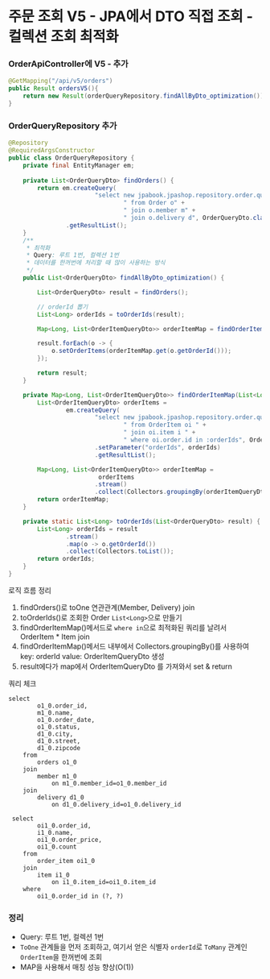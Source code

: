 # 주문 조회 V5 - JPA에서 DTO 직접 조회 - 컬렉션 조회 최적화


### OrderApiController에 V5 - 추가

```java
@GetMapping("/api/v5/orders")
public Result ordersV5(){
    return new Result(orderQueryRepository.findAllByDto_optimization());
}
```

### OrderQueryRepository 추가 

```java
@Repository
@RequiredArgsConstructor
public class OrderQueryRepository {
    private final EntityManager em;
    
    private List<OrderQueryDto> findOrders() {
        return em.createQuery(
                        "select new jpabook.jpashop.repository.order.query.OrderQueryDto(o.id,m.name,o.orderDate,o.status,d.address)" +
                                " from Order o" +
                                " join o.member m" +
                                " join o.delivery d", OrderQueryDto.class)
                .getResultList();
    }
    /**
     * 최적화
     * Query: 루트 1번, 컬렉션 1번 
     * 데이터를 한꺼번에 처리할 때 많이 사용하는 방식
     */
    public List<OrderQueryDto> findAllByDto_optimization() {

        List<OrderQueryDto> result = findOrders();

        // orderId 뽑기
        List<Long> orderIds = toOrderIds(result);

        Map<Long, List<OrderItemQueryDto>> orderItemMap = findOrderItemMap(orderIds);

        result.forEach(o -> {
            o.setOrderItems(orderItemMap.get(o.getOrderId()));
        });

        return result;
    }

    private Map<Long, List<OrderItemQueryDto>> findOrderItemMap(List<Long> orderIds) {
        List<OrderItemQueryDto> orderItems =
                em.createQuery(
                        "select new jpabook.jpashop.repository.order.query.OrderItemQueryDto(oi.order.id, i.name, oi.orderPrice, oi.count)" +
                                " from OrderItem oi " +
                                " join oi.item i " +
                                " where oi.order.id in :orderIds", OrderItemQueryDto.class)
                        .setParameter("orderIds", orderIds)
                        .getResultList();

        Map<Long, List<OrderItemQueryDto>> orderItemMap =
                         orderItems
                        .stream()
                        .collect(Collectors.groupingBy(orderItemQueryDto -> orderItemQueryDto.getOrderId()));
        return orderItemMap;
    }

    private static List<Long> toOrderIds(List<OrderQueryDto> result) {
        List<Long> orderIds = result
                .stream()
                .map(o -> o.getOrderId())
                .collect(Collectors.toList());
        return orderIds;
    }
}
```

로직 흐름 정리 
1. findOrders()로 toOne 연관관계(Member, Delivery) join
2. toOrderIds()로 조회한 Order `List<Long>`으로 만들기 
3. findOrderItemMap()메서드로 `where in`으로 최적화된 쿼리를 날려서 OrderItem * Item join
4. findOrderItemMap()메서드 내부에서 Collectors.groupingBy()를 사용하여 key: orderId value: OrderItemQueryDto 생성 
5. result에다가 map에서 OrderItemQueryDto 를 가져와서 set & return

쿼리 체크 
```text
select
        o1_0.order_id,
        m1_0.name,
        o1_0.order_date,
        o1_0.status,
        d1_0.city,
        d1_0.street,
        d1_0.zipcode 
    from
        orders o1_0 
    join
        member m1_0 
            on m1_0.member_id=o1_0.member_id 
    join
        delivery d1_0 
            on d1_0.delivery_id=o1_0.delivery_id
            
 select
        oi1_0.order_id,
        i1_0.name,
        oi1_0.order_price,
        oi1_0.count 
    from
        order_item oi1_0 
    join
        item i1_0 
            on i1_0.item_id=oi1_0.item_id 
    where
        oi1_0.order_id in (?, ?)                        
```

### 정리 

- Query: 루트 1번, 컬렉션 1번
- `ToOne` 관계들을 먼저 조회하고, 여기서 얻은 식별자 `orderId`로 `ToMany` 관계인 `OrderItem`을 한꺼번에 조회
- MAP을 사용해서 매칭 성능 향상(O(1))


